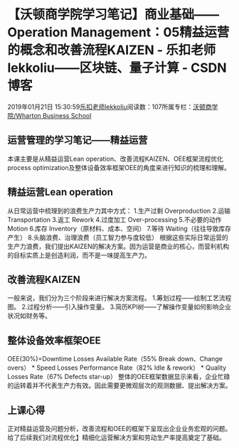 
# 【沃顿商学院学习笔记】商业基础——Operation Management：05精益运营的概念和改善流程KAIZEN - 乐扣老师lekkoliu——区块链、量子计算 - CSDN博客

2019年01月21日 15:30:59[乐扣老师lekkoliu](https://me.csdn.net/lsttoy)阅读数：107所属专栏：[沃顿商学院/Wharton Business School](https://blog.csdn.net/column/details/33347.html)



## 运营管理的学习笔记——精益运营
本课主要是从精益运营Lean operation、改善流程KAIZEN、OEE框架流程优化process optimization及整体设备效率框架OEE的角度来进行知识的梳理和理解。
## 精益运营Lean operation
从日常运营中梳理到的浪费生产力其中方式：
1.生产过剩 Overproduction
2.运输 Transportation
3.返工 Rework
4.过度加工 Over-processing
5.不必要的动作 Motion
6.库存 Inventory（原材料、成本、空间）
7.等待 Waiting（往往导致库存产生）
8.头脑浪费、治理浪费（员工智力参与度较低）
根据这些实际日常运营的生产力浪费，我们提出KAIZEN的解决方案。因为运营是商业的核心，而营利机构的目标实质上是创造利润，而不是一味提高生产力。
## 改善流程KAIZEN
一般来说，我们分为三个阶段来进行解决方案流程。
1.筹划过程——绘制工艺流程图。
2.过程分析——引入操作变量。
3.简历KPI树——了解操作变量如何影响企业状况如财务等。
## 整体设备效率框架OEE
OEE(30%)=Downtime Losses Available Rate（55% Break down、Change overs） * Speed Losses Performance Rate（82% Idle & rework） * Quality Losses Rate（67% Defects star-up）
整体的OEE框架数据显示来看，企业忙碌的运转着并不代表生产力有效。因此需要更微观层次的观测数据、提出解决方案。
## 上课心得
正对精益运营及问题分析，改善流程和OEE的框架下呈现出企业业务宏观的问题。给了后续我们对流程优化】精细化运营解决方案和劳动生产率提高奠定了基础。

